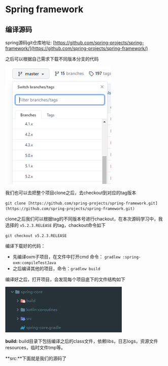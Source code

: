 # Spring framework

## 编译源码

spring源码git仓库地址: [https://github.com/spring-projects/spring-framework/](https://github.com/spring-projects/spring-framework/)

之后可以根据自己需求下载不同版本分支的代码

![Spring%20framework%2080df3c81d678438c85eb0f8059dafbf0/Untitled.png](Spring%20framework%2080df3c81d678438c85eb0f8059dafbf0/Untitled.png)

我们也可以去把整个项目clone之后，去checkout到对应的tag版本

`git clone [https://github.com/spring-projects/spring-framework.git](https://github.com/spring-projects/spring-framework.git)`

clone之后我们可以根据tag的不同版本号进行chackout，在本次源码学习中，我选择的 `v5.2.3.RELEASE` 的tag，chackout命令如下

`git checkout v5.2.3.RELEASE`

编译下载好的代码：

- 先编译oxm子项目，在文件中打开cmd 命令： `gradlew :spring-oxm:compileTestJava`
- 之后编译其他的项目，命令：`gradlew build`

编译好之后，打开项目，会发现每个项目底下的文件结构如下

![Spring%20framework%2080df3c81d678438c85eb0f8059dafbf0/Untitled%201.png](Spring%20framework%2080df3c81d678438c85eb0f8059dafbf0/Untitled%201.png)

**build:** build目录下包括编译之后的class文件，依赖libs，日志logs，资源文件resources，临时文件tmp等。

**src:**下面就是我们的源码了